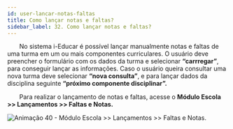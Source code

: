 ```yaml
---
id: user-lancar-notas-faltas
title: Como lançar notas e faltas?
sidebar_label: 32. Como lançar notas e faltas?
---
```

<div class="justificado">

&nbsp;&nbsp;&nbsp;&nbsp;&nbsp;&nbsp;&nbsp;No sistema i-Educar é possível lançar manualmente notas e faltas de uma turma em um ou mais componentes curriculares. O usuário deve preencher o formulário com os dados da turma e selecionar **“carrregar”**, para conseguir  lançar  as informações. Caso o usuário queira consultar uma nova turma deve selecionar **“nova consulta”**, e para lançar dados da disciplina seguinte **“próximo componente disciplinar”.**

&nbsp;&nbsp;&nbsp;&nbsp;&nbsp;&nbsp;&nbsp;Para realizar o lançamento de notas e faltas, acesse o **Módulo Escola >> Lançamentos >> Faltas e Notas.**

![Animação 40 - Módulo Escola >> Lançamentos >> Faltas e Notas.](../img/user-docs/lancar_faltas_notas.gif)

</div>
